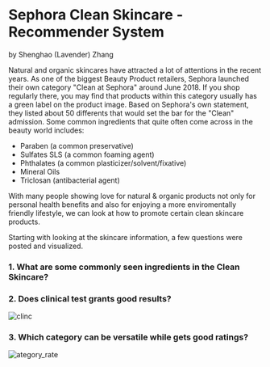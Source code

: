 # Sephora Clean Skincare - Recommender System
by Shenghao (Lavender) Zhang

Natural and organic skincares have attracted a lot of attentions in the recent years. As one of the biggest Beauty Product retailers, Sephora launched their own category "Clean at Sephora" around June 2018. If you shop regularly there, you may find that products within this category usually has a green label on the product image. Based on Sephora's own statement, they listed about 50 differents that would set the bar for the "Clean" admission. Some common ingredients that quite often come across in the beauty world includes: 

- Paraben (a common preservative)
- Sulfates SLS (a common foaming agent)
- Phthalates (a common plasticizer/solvent/fixative)
- Mineral Oils 
- Triclosan (antibacterial agent)

With many people showing love for natural & organic products not only for personal health benefits and also for enjoying a more enviromentally friendly lifestyle, we can look at how to promote certain clean skincare products. 

Starting with looking at the skincare information, a few questions were posted and visualized. 
### 1. What are some commonly seen ingredients in the Clean Skincare?

### 2. Does clinical test grants good results?

![clinc](https://github.com/lavsz/Mod4_Project_Sephora/blob/main/Screen%20Shot%202021-01-13%20at%205.37.11%20PM.png)

### 3. Which category can be versatile while gets good ratings?

![ategory_rate](https://github.com/lavsz/Mod4_Project_Sephora/blob/main/Screen%20Shot%202021-01-13%20at%205.39.27%20PM.png)



